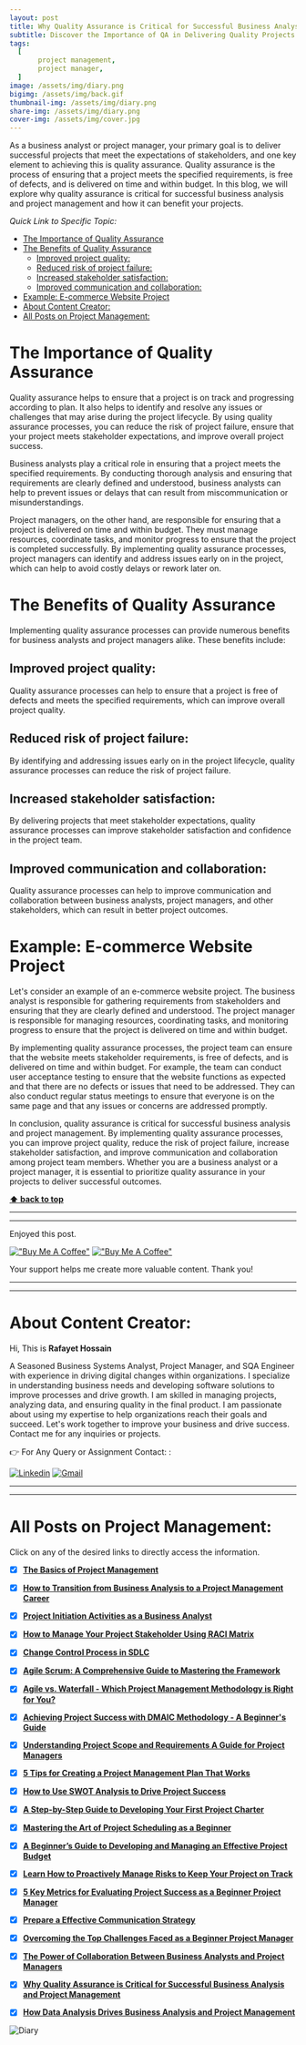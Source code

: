 ```yaml
---
layout: post
title: Why Quality Assurance is Critical for Successful Business Analysis and Project Management
subtitle: Discover the Importance of QA in Delivering Quality Projects on Time and Within Budget
tags:
  [
       project management,
       project manager,
  ]
image: /assets/img/diary.png
bigimg: /assets/img/back.gif
thumbnail-img: /assets/img/diary.png
share-img: /assets/img/diary.png
cover-img: /assets/img/cover.jpg
---
```


As a business analyst or project manager, your primary goal is to deliver successful projects that meet the expectations of stakeholders, and one key element to achieving this is quality assurance. Quality assurance is the process of ensuring that a project meets the specified requirements, is free of defects, and is delivered on time and within budget. In this blog, we will explore why quality assurance is critical for successful business analysis and project management and how it can benefit your projects.


_Quick Link to Specific Topic:_
- [The Importance of Quality Assurance](#the-importance-of-quality-assurance)
- [The Benefits of Quality Assurance](#the-benefits-of-quality-assurance)
  - [Improved project quality:](#improved-project-quality)
  - [Reduced risk of project failure:](#reduced-risk-of-project-failure)
  - [Increased stakeholder satisfaction:](#increased-stakeholder-satisfaction)
  - [Improved communication and collaboration:](#improved-communication-and-collaboration)
- [Example: E-commerce Website Project](#example-e-commerce-website-project)
- [About Content Creator:](#about-content-creator)
- [All Posts on Project Management:](#all-posts-on-project-management)



# The Importance of Quality Assurance

Quality assurance helps to ensure that a project is on track and progressing according to plan. It also helps to identify and resolve any issues or challenges that may arise during the project lifecycle. By using quality assurance processes, you can reduce the risk of project failure, ensure that your project meets stakeholder expectations, and improve overall project success.

Business analysts play a critical role in ensuring that a project meets the specified requirements. By conducting thorough analysis and ensuring that requirements are clearly defined and understood, business analysts can help to prevent issues or delays that can result from miscommunication or misunderstandings.

Project managers, on the other hand, are responsible for ensuring that a project is delivered on time and within budget. They must manage resources, coordinate tasks, and monitor progress to ensure that the project is completed successfully. By implementing quality assurance processes, project managers can identify and address issues early on in the project, which can help to avoid costly delays or rework later on.

# The Benefits of Quality Assurance

Implementing quality assurance processes can provide numerous benefits for business analysts and project managers alike. These benefits include:

## Improved project quality: 
Quality assurance processes can help to ensure that a project is free of defects and meets the specified requirements, which can improve overall project quality.

## Reduced risk of project failure: 
By identifying and addressing issues early on in the project lifecycle, quality assurance processes can reduce the risk of project failure.

## Increased stakeholder satisfaction: 
By delivering projects that meet stakeholder expectations, quality assurance processes can improve stakeholder satisfaction and confidence in the project team.

## Improved communication and collaboration:
Quality assurance processes can help to improve communication and collaboration between business analysts, project managers, and other stakeholders, which can result in better project outcomes.

# Example: E-commerce Website Project

Let's consider an example of an e-commerce website project. The business analyst is responsible for gathering requirements from stakeholders and ensuring that they are clearly defined and understood. The project manager is responsible for managing resources, coordinating tasks, and monitoring progress to ensure that the project is delivered on time and within budget.

By implementing quality assurance processes, the project team can ensure that the website meets stakeholder requirements, is free of defects, and is delivered on time and within budget. For example, the team can conduct user acceptance testing to ensure that the website functions as expected and that there are no defects or issues that need to be addressed. They can also conduct regular status meetings to ensure that everyone is on the same page and that any issues or concerns are addressed promptly.


In conclusion, quality assurance is critical for successful business analysis and project management. By implementing quality assurance processes, you can improve project quality, reduce the risk of project failure, increase stakeholder satisfaction, and improve communication and collaboration among project team members. Whether you are a business analyst or a project manager, it is essential to prioritize quality assurance in your projects to deliver successful outcomes.


**[⬆ back to top](#the-importance-of-quality-assurance)**




----------------------------------------------------------------------
----------------------------------------------------------------------


Enjoyed this post. 

[!["Buy Me A Coffee"](https://www.buymeacoffee.com/assets/img/custom_images/orange_img.png)](https://www.buymeacoffee.com/rafayetanalyst/) [!["Buy Me A Coffee"](https://www.buymeacoffee.com/assets/img/custom_images/orange_img.png)](https://www.buymeacoffee.com/rafayetanalyst/)
 
Your support helps me create more valuable content. Thank you!






----------------------------------------------------------------------
----------------------------------------------------------------------

# About Content Creator: 


Hi, This is **Rafayet Hossain**

A Seasoned Business Systems Analyst, Project Manager, and SQA Engineer with experience in driving digital changes within organizations. I specialize in understanding business needs and developing software solutions to improve processes and drive growth. I am skilled in managing projects, analyzing data, and ensuring quality in the final product. I am passionate about using my expertise to help organizations reach their goals and succeed. Let's work together to improve your business and drive success. Contact me for any inquiries or projects.

 


👉 For Any Query or Assignment Contact: : 


[![Linkedin](https://img.shields.io/badge/-LinkedIn-blue?style=flat&logo=Linkedin&logoColor=white)](https://www.linkedin.com/in/rafayethossain/)
[![Gmail](https://img.shields.io/badge/-Gmail-c14438?style=flat&logo=Gmail&logoColor=white)](mailto:rafayet13@gmail.com)


----------------------------------------------------------------------
----------------------------------------------------------------------




# All Posts on Project Management:  

Click on any of the desired links to directly access the information.

- [x]  [**The Basics of Project Management**](https://rafayethossain.github.io/2022-11-11-Project-Management-Beginner's-Guide/)
- [x]  [**How to Transition from Business Analysis to a Project Management Career**](https://rafayethossain.github.io/2022-10-15-Transition-from-Business-Analysis-to-a-Project-Manager/)
- [x]  [**Project Initiation Activities as a Business Analyst**](https://rafayethossain.github.io/2019-02-07-Project-Initiation-Business-Analysis-Activities/)
- [x]  [**How to Manage Your Project Stakeholder Using RACI Matrix**](https://rafayethossain.github.io/2019-02-27-Stakeholder-Management-Business-Analyst/) 
- [x]  [**Change Control Process in SDLC**](https://rafayethossain.github.io/2019-07-07-Change-Control-Process-in-SDLC/)
- [x]  [**Agile Scrum: A Comprehensive Guide to Mastering the Framework**](https://rafayethossain.github.io/2022-11-11-Agile-Scrum-in-a-Nutshell/)
-  [x]  [**Agile vs. Waterfall - Which Project Management Methodology is Right for You?**](https://rafayethossain.github.io/2022-11-28-Agile-vs-Waterfall-Choosing-the-Right-Methodology-for-Your-Project/)
-  [x]  [**Achieving Project Success with DMAIC Methodology - A Beginner's Guide**](https://rafayethossain.github.io/2022-12-01-Achieving-Project-Success-with-DMAIC-Methodology/)
-  [x]  [**Understanding Project Scope and Requirements A Guide for Project Managers**](https://rafayethossain.github.io/2022-12-12-Understanding-Project-Scope-and-Requirements/)
-  [x]  [**5 Tips for Creating a Project Management Plan That Works**](https://rafayethossain.github.io/2022-12-14-Tips-for-Creating-a-Project-Management-Plan-that-Works/)
-  [x]  [**How to Use SWOT Analysis to Drive Project Success**](https://rafayethossain.github.io/2022-12-15-How-to-Conduct-a-SWOT-Analysis-for-Your-Project/)
-  [x]  [**A Step-by-Step Guide to Developing Your First Project Charter**](https://rafayethossain.github.io/2022-12-17-A-Step-by-Step-Guide-to-Developing-Your-First-Project-Charter/)
-  [x]  [**Mastering the Art of Project Scheduling as a Beginner**](https://rafayethossain.github.io/2023-01-05-How-to-Develop-a-Project-Schedule-for-as-a-Beginner/)
-  [x]  [**A Beginner’s Guide to Developing and Managing an Effective Project Budget**](https://rafayethossain.github.io/2023-01-10-How-to-Develop-and-Manage-a-Project-Budget-for-as-a-Beginner/)
-  [x]  [**Learn How to Proactively Manage Risks to Keep Your Project on Track**](https://rafayethossain.github.io/2023-01-12-How-to-Identify-and-Manage-Project-Risk-as-a-Beginner/)
-  [x]  [**5 Key Metrics for Evaluating Project Success as a Beginner Project Manager**](https://rafayethossain.github.io/2023-01-14-How-to-Evaluate-Project-Sucess-as-a-Beginner/)
-  [x]  [**Prepare a Effective Communication Strategy**](https://rafayethossain.github.io/2023-01-18-Effective-Communcation-Strategies-for-Project-Manage-and-Business-Analyst/)
-  [x]  [**Overcoming the Top Challenges Faced as a Beginner Project Manager**](https://rafayethossain.github.io/2023-01-22-Top-Challenges-Faced-by-a-Beginner-Project-Manager/)
-  [x]  [**The Power of Collaboration Between Business Analysts and Project Managers**](https://rafayethossain.github.io/2023-01-24-The-Benefits-of-Collboration-Between-Business-Analyst-and-Project-Manager/)
-  [x]  [**Why Quality Assurance is Critical for Successful Business Analysis and Project Management**](https://rafayethossain.github.io/2023-01-28-The-Importance-of-Quality-Assurance-in-Business-Analysis-and-Project-Management/)
-  [x]  [**How Data Analysis Drives Business Analysis and Project Management**](https://rafayethossain.github.io/2023-01-30-The-Role-of-Data-Analysis-in-Business-Analysis-and-Project-Management/)


![Diary](/assets/img/diary.png "Diary")
